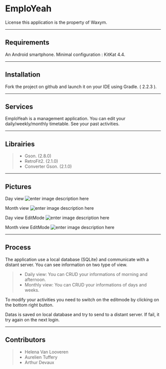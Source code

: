**EmploYeah**
===================


License this application is the property of Waxym.

----------


**Requirements**
-------------

An Android smartphone.
Minimal configuration : KitKat 4.4.


----------


**Installation**
-------------------

Fork the project on github and launch it on your IDE using Gradle. ( 2.2.3 ).

----------


**Services**
-------------

EmploYeah is a management application. You can edit your daily/weekly/monthly timetable. See your past activities.

----------


**Librairies**
-------------------

>- Gson. (2.8.0)
>- RetroFit2. (2.1.0)
>- Converter Gson. (2.1.0)

----------


**Pictures**
--------------------
Day view
![enter image description here](http://i.imgur.com/tXV91av.jpg)

Month view
![enter image description here](http://i.imgur.com/UJZU7ei.jpg)

Day view EditMode
![enter image description here](http://i.imgur.com/CNbYkfi.jpg)

Month view EditMode
![enter image description here](http://i.imgur.com/M6FkFaj.jpg)

----------

**Process**
-------------

The application use a local database (SQLite) and communicate with a distant server. You can see information on two type of view.

>- Daily view: You can CRUD your informations of morning and afternoon.
>- Monthly view: You can CRUD your informations of days and weeks.

To modify your activities you need to switch on the editmode by clicking on the bottom right button.

Datas is saved on local database and try to send to a distant server. If fail, it try again on the next login.


----------


**Contributors**
--------------------

>- Helena Van Looveren
>- Aurelien Tuffery
>- Arthur Devaux

